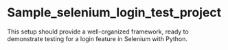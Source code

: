 # Sample_selenium_login_test_project

This setup should provide a well-organized framework, ready to demonstrate testing for a login feature in Selenium with Python.
